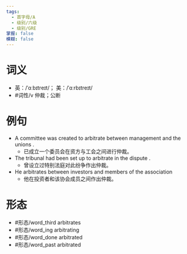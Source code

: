 ```yaml
---
tags:
  - 首字母/A
  - 级别/六级
  - 级别/GRE
掌握: false
模糊: false
---
```

# 词义
- 英：/ˈɑːbɪtreɪt/； 美：/ˈɑːrbɪtreɪt/
- #词性/v  仲裁；公断
# 例句
- A committee was created to arbitrate between management and the unions .
	- 已成立一个委员会在资方与工会之间进行仲裁。
- The tribunal had been set up to arbitrate in the dispute .
	- 曾设立过特别法庭对此纷争作出仲裁。
- He arbitrates between investors and members of the association
	- 他在投资者和该协会成员之间作出仲裁。
# 形态
- #形态/word_third arbitrates
- #形态/word_ing arbitrating
- #形态/word_done arbitrated
- #形态/word_past arbitrated
